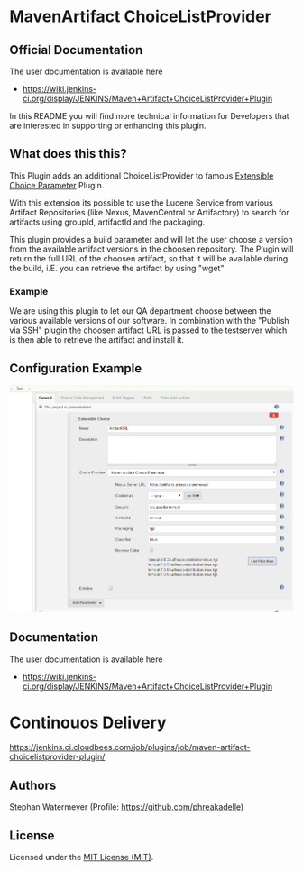 # MavenArtifact ChoiceListProvider

## Official Documentation
The user documentation is available here
* https://wiki.jenkins-ci.org/display/JENKINS/Maven+Artifact+ChoiceListProvider+Plugin

In this README you will find more technical information for Developers that are interested in supporting or enhancing this plugin.

## What does this  this?
This Plugin adds an additional ChoiceListProvider to famous <a href="https://wiki.jenkins-ci.org/display/JENKINS/Extensible+Choice+Parameter+plugin">Extensible Choice Parameter</a> Plugin.

With this extension its possible to use the Lucene Service from various Artifact Repositories (like Nexus, MavenCentral or Artifactory) to search for artifacts using groupId, artifactId and the packaging.

This plugin provides a build parameter and will let the user choose a version from the available artifact versions in the choosen repository. The Plugin will return the full URL of the choosen artifact, so that it will be available during the build, i.E. you can retrieve the artifact by using "wget"

### Example
We are using this plugin to let our QA department choose between the various available versions of our software. In combination with the "Publish via SSH" plugin the choosen artifact URL is passed to the testserver which is then able to retrieve the artifact and install it.

## Configuration Example
![Alt text](/src/site/resources/project-config-1.jpg?raw=true "Example Project Configuration")

## Documentation
The user documentation is available here
* https://wiki.jenkins-ci.org/display/JENKINS/Maven+Artifact+ChoiceListProvider+Plugin

# Continouos Delivery
https://jenkins.ci.cloudbees.com/job/plugins/job/maven-artifact-choicelistprovider-plugin/

## Authors
Stephan Watermeyer (Profile: https://github.com/phreakadelle)

## License
Licensed under the [MIT License (MIT)](https://github.com/heremaps/buildrotator-plugin/blob/master/LICENSE).
